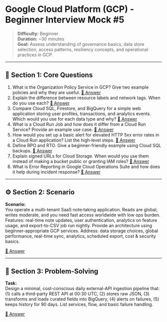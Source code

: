 # Google Cloud Platform (GCP) - Beginner Interview Mock #5

> **Difficulty:** Beginner  
> **Duration:** ~30 minutes  
> **Goal:** Assess understanding of governance basics, data store selection, access patterns, resiliency concepts, and operational practices in GCP.

---

## 🧠 Section 1: Core Questions

1. What is the Organization Policy Service in GCP? Give two example policies and why they are useful. [📖 Answer](mock_5_answers.md#1-what-is-the-organization-policy-service-in-gcp-give-two-example-policies-and-why-they-are-useful)
2. Explain the difference between resource labels and network tags. When do you use each? [📖 Answer](mock_5_answers.md#2-explain-the-difference-between-resource-labels-and-network-tags-when-do-you-use-each)
3. Compare Cloud SQL, Firestore, and BigQuery for a simple web application storing user profiles, transactions, and analytics events. Which would you use for each data type and why? [📖 Answer](mock_5_answers.md#3-compare-cloud-sql-firestore-and-bigquery-for-a-simple-web-application-storing-user-profiles-transactions-and-analytics-events-which-would-you-use-for-each-data-type-and-why)
4. What is a Cloud Run Job and how does it differ from a Cloud Run Service? Provide an example use case. [📖 Answer](mock_5_answers.md#4-what-is-a-cloud-run-job-and-how-does-it-differ-from-a-cloud-run-service-provide-an-example-use-case)
5. How would you set up a basic alert for elevated HTTP 5xx error rates in a Cloud Run application? List the high‑level steps. [📖 Answer](mock_5_answers.md#5-how-would-you-set-up-a-basic-alert-for-elevated-http-5xx-error-rates-in-a-cloud-run-application-list-the-high-level-steps)
6. Define RPO and RTO. Give a beginner-friendly example using Cloud SQL backups. [📖 Answer](mock_5_answers.md#6-define-rpo-and-rto-give-a-beginner-friendly-example-using-cloud-sql-backups)
7. Explain signed URLs for Cloud Storage. When would you use them instead of making a bucket public or granting IAM roles? [📖 Answer](mock_5_answers.md#7-explain-signed-urls-for-cloud-storage-when-would-you-use-them-instead-of-making-a-bucket-public-or-granting-iam-roles)
8. What is Error Reporting in Google Cloud Operations Suite and how does it help during incident response? [📖 Answer](mock_5_answers.md#8-what-is-error-reporting-in-google-cloud-operations-suite-and-how-does-it-help-during-incident-response)

---

## ⚙️ Section 2: Scenario

**Scenario:**  
You operate a multi-tenant SaaS note‑taking application. Reads are global, writes moderate, and you need fast access worldwide with low ops burden. Features: real-time note updates, user authentication, analytics on feature usage, and export-to-CSV job run nightly. Provide an architecture using beginner-appropriate GCP services. Address: data storage choices, global performance, real-time sync, analytics, scheduled export, cost & security basics.

[📖 Answer](mock_5_answers.md#️-section-2-scenario---answer)

---

## 🧩 Section 3: Problem-Solving

**Task:**  
Design a minimal, cost-conscious daily external-API ingestion pipeline that: (1) calls a third-party REST API at 00:30 UTC, (2) stores raw JSON, (3) transforms and loads curated fields into BigQuery, (4) alerts on failures, (5) keeps history for 90 days. List services, flow, and basic failure handling.

[📖 Answer](mock_5_answers.md#-section-3-problem-solving---answer)
